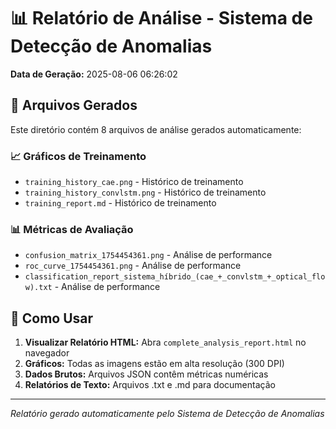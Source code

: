 # 📊 Relatório de Análise - Sistema de Detecção de Anomalias

**Data de Geração:** 2025-08-06 06:26:02

## 📁 Arquivos Gerados

Este diretório contém 8 arquivos de análise gerados automaticamente:

### 📈 Gráficos de Treinamento
- `training_history_cae.png` - Histórico de treinamento
- `training_history_convlstm.png` - Histórico de treinamento
- `training_report.md` - Histórico de treinamento

### 📊 Métricas de Avaliação
- `confusion_matrix_1754454361.png` - Análise de performance
- `roc_curve_1754454361.png` - Análise de performance
- `classification_report_sistema_híbrido_(cae_+_convlstm_+_optical_flow).txt` - Análise de performance

## 🚀 Como Usar

1. **Visualizar Relatório HTML:** Abra `complete_analysis_report.html` no navegador
2. **Gráficos:** Todas as imagens estão em alta resolução (300 DPI)
3. **Dados Brutos:** Arquivos JSON contêm métricas numéricas
4. **Relatórios de Texto:** Arquivos .txt e .md para documentação

---
*Relatório gerado automaticamente pelo Sistema de Detecção de Anomalias*
